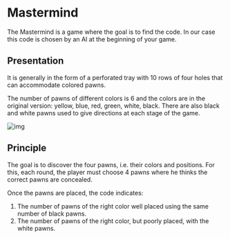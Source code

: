 # Mastermind

The Mastermind is a game where the goal is to find the code. In our case this code is chosen by an AI at the beginning of your game.

## Presentation

It is generally in the form of a perforated tray with 10 rows of four holes that can accommodate colored pawns.

The number of pawns of different colors is 6 and the colors are in the original version: yellow, blue, red, green, white, black. There are also black and white pawns used to give directions at each stage of the game.

![img](http://i.imgur.com/bQJN3BZ.png)


## Principle

The goal is to discover the four pawns, i.e. their colors and positions. For this, each round, the player must choose 4 pawns where he thinks the correct pawns are concealed.

Once the pawns are placed, the code indicates:
1. The number of pawns of the right color well placed using the same number of black pawns.
2. The number of pawns of the right color, but poorly placed, with the white pawns.

